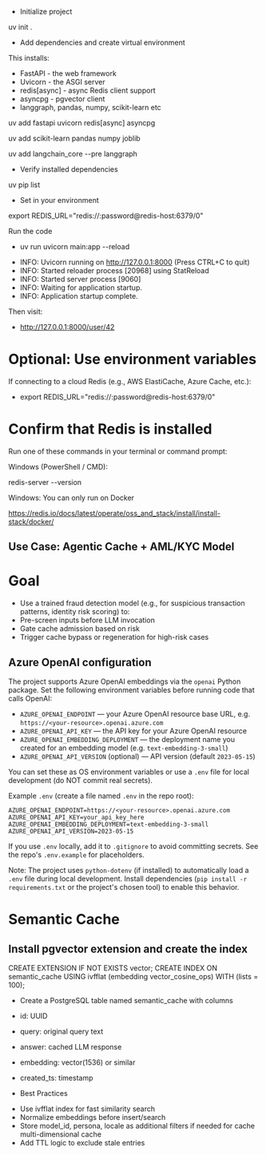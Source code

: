 - Initialize project

uv init .

- Add dependencies and create virtual environment

This installs:

* FastAPI - the web framework
* Uvicorn - the ASGI server
* redis[async] - async Redis client support
* asyncpg - pgvector client
* langgraph, pandas, numpy, scikit-learn etc

uv add fastapi uvicorn redis[async] asyncpg

uv add scikit-learn pandas numpy joblib

uv add langchain_core --pre langgraph

- Verify installed dependencies

uv pip list

- Set in your environment

export REDIS_URL="redis://:password@redis-host:6379/0"

Run the code

- uv run uvicorn main:app --reload

* INFO:     Uvicorn running on http://127.0.0.1:8000 (Press CTRL+C to quit)
* INFO:     Started reloader process [20968] using StatReload
* INFO:     Started server process [9060]
* INFO:     Waiting for application startup.
* INFO:     Application startup complete.

Then visit:
- http://127.0.0.1:8000/user/42

# Optional: Use environment variables

If connecting to a cloud Redis (e.g., AWS ElastiCache, Azure Cache, etc.):

- export REDIS_URL="redis://:password@redis-host:6379/0"

# Confirm that Redis is installed

Run one of these commands in your terminal or command prompt:

Windows (PowerShell / CMD):

redis-server --version

Windows: You can only run on Docker

 https://redis.io/docs/latest/operate/oss_and_stack/install/install-stack/docker/

## Use Case: Agentic Cache + AML/KYC Model
# Goal
- Use a trained fraud detection model (e.g., for suspicious transaction patterns, identity risk scoring) to:
- Pre-screen inputs before LLM invocation
- Gate cache admission based on risk
- Trigger cache bypass or regeneration for high-risk cases

## Azure OpenAI configuration

The project supports Azure OpenAI embeddings via the `openai` Python package. Set the following environment variables before running code that calls OpenAI:

- `AZURE_OPENAI_ENDPOINT` — your Azure OpenAI resource base URL, e.g. `https://<your-resource>.openai.azure.com`
- `AZURE_OPENAI_API_KEY` — the API key for your Azure OpenAI resource
- `AZURE_OPENAI_EMBEDDING_DEPLOYMENT` — the deployment name you created for an embedding model (e.g. `text-embedding-3-small`)
- `AZURE_OPENAI_API_VERSION` (optional) — API version (default `2023-05-15`)

You can set these as OS environment variables or use a `.env` file for local development (do NOT commit real secrets).

Example `.env` (create a file named `.env` in the repo root):

```
AZURE_OPENAI_ENDPOINT=https://<your-resource>.openai.azure.com
AZURE_OPENAI_API_KEY=your_api_key_here
AZURE_OPENAI_EMBEDDING_DEPLOYMENT=text-embedding-3-small
AZURE_OPENAI_API_VERSION=2023-05-15
```

If you use `.env` locally, add it to `.gitignore` to avoid committing secrets. See the repo's `.env.example` for placeholders.

Note: The project uses `python-dotenv` (if installed) to automatically load a `.env` file during local development. Install dependencies (`pip install -r requirements.txt` or the project's chosen tool) to enable this behavior.

# Semantic Cache
## Install pgvector extension and create the index

CREATE EXTENSION IF NOT EXISTS vector;
CREATE INDEX ON semantic_cache USING ivfflat (embedding vector_cosine_ops) WITH (lists = 100);

- Create a PostgreSQL table named semantic_cache with columns
* id: UUID
* query: original query text
* answer: cached LLM response
* embedding: vector(1536) or similar
* created_ts: timestamp

* Best Practices
- Use ivfflat index for fast similarity search
- Normalize embeddings before insert/search
- Store model_id, persona, locale as additional filters if needed for cache multi-dimensional cache
- Add TTL logic to exclude stale entries




